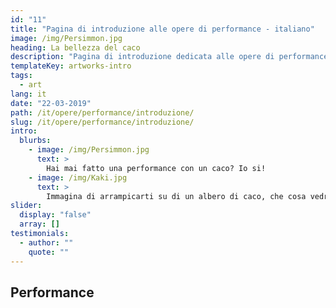 ```yaml
---
id: "11"
title: "Pagina di introduzione alle opere di performance - italiano"
image: /img/Persimmon.jpg
heading: La bellezza del caco
description: "Pagina di introduzione dedicata alle opere di performance"
templateKey: artworks-intro
tags:
  - art
lang: it
date: "22-03-2019"
path: /it/opere/performance/introduzione/
slug: /it/opere/performance/introduzione/
intro:
  blurbs:
    - image: /img/Persimmon.jpg
      text: >
        Hai mai fatto una performance con un caco? Io si!
    - image: /img/Kaki.jpg
      text: >
        Immagina di arrampicarti su di un albero di caco, che cosa vedresti una volta in cima?
slider:
  display: "false"
  array: []
testimonials:
  - author: ""
    quote: ""
---
```


## Performance

